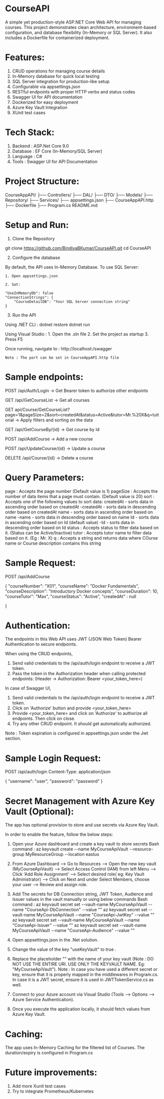 # CourseAPI
A simple yet production-style ASP.NET Core Web API for managing courses.
This project demonstrates clean architecture, environment-based configuration, and database flexibility (In-Memory or SQL Server).
It also includes a Dockerfile for containerized deployment.

# Features:
1. CRUD operations for managing course details
2. In-Memory database for quick local testing
3. SQL Server integration for production-like setup
4. Configurable via appsettings.json
5. RESTful endpoints with proper HTTP verbs and status codes
6. Swagger UI for API documentation
7. Dockerized for easy deployment
8. Azure Key Vault Integration
9. XUnit test cases


# Tech Stack:
1. Backend : ASP.Net Core 9.0
2. Database : EF Core (In-Memory/SQL Server)
3. Language : C#
4. Tools : Swagger UI for API Documentation

# Project Structure:

CourseAppAPI/
 ├── Controllers/
 ├── DAL/
 ├── DTO/
 ├── Models/
 ├── Repository/
 ├── Services/
 ├── appsettings.json
 ├── CourseAppAPI.http
 ├── Dockerfile
 ├── Program.cs
 README.md

 # Setup and Run:
1. Clone the Repository

 git clone https://github.com/BindiyaBKumar/CourseAPI.git
 cd CourseAPI

2. Configure the database

By default, the API uses In-Memory Database.
To use SQL Server:

    1. Open appsettings.json

    2. Set:

    "UseInMemoryDb": false
    "ConnectionStrings": {
        "CourseDetailDB": "Your SQL Server connection string"
    }

3. Run the API

Using .NET CLI :
    dotnet restore
    dotnet run

Using Visual Studio :
    1. Open the .sln file
    2. Set the project as startup
    3. Press F5

Once running, navigate to :
    http://localhost:<port>/swagger

    Note : The port can be set in CourseAppAPI.http file 


# Sample endpoints:

POST /api/Auth/Login → Get Bearer token to authorize other endpoints

GET /api/GetCourseList → Get all courses

GET api/Course/GetCourseList?page=1&pageSize=2&sort=createdAt&status=Active&tutor=Mr.%20X&q=tuitorial → Apply filters and sorting on the data

GET /api/GetCourseBy/{id} → Get course by Id

POST /api/AddCourse → Add a new course

POST /api/UpdateCourse/{id} → Update a course

DELETE /api/Course/{id} → Delete a course


# Query Parameters:
page : Accepts the page number (Default value is 1)
pageSize : Accepts the number of data items that a page must contain. (Default value is 20)
sort : Accepts one of the following values to sort data:
       createdAt - sorts data in ascending order based on createdAt
       -createdAt - sorts data in descending order based on createdAt
       name - sorts data in ascending order based on name
       -name - sorts data in descending order based on name
       Id - sorts data in ascending order based on Id (default value)
       -Id - sorts data in descending order based on Id 
status : Accepts status to filter data based on it. (Status can be Active/Inactive)
tutor : Accepts tutor name to filter data based on it. (Eg : Mr. X)
q : Accepts a string and returns data where COurse name or Course description contains this string


# Sample Request:

POST /api/AddCourse

{
  "courseNumber": "X01",
  "courseName": "Docker Fundamentals",
  "courseDescription": "Introductory Docker concepts",
  "courseDuration": 10,
  "courseTutor": "Max",
  "courseStatus": "Active",
  "createdAt" : null

}

# Authentication:
The endpoints in this Web API uses JWT (JSON Web Token) Bearer Authentication to secure endpoints.

When using the CRUD endpoints,

1. Send valid credentials to the /api/auth/login endpoint to receive a JWT token.
2. Pass the token in the Authorization header when calling protected endpoints: (Header -> Authorization: Bearer <your_token_here>)

In case of Swagger UI, 
1. Send valid credentials to the /api/auth/login endpoint to receive a JWT token.
2. Click on 'Authorize' button and provide <your_token_here>
3. Provide <your_token_here> and click on 'Authorize' to authorize all endpoints. Then click on close.
4. Try any other CRUD endpoint. It should get automatically authorized.

Note : Token expiration is configured in appsettings.json under the Jwt section.


# Sample Login Request:
POST /api/auth/login
Content-Type: application/json

{
  "username": "user",
  "password": "password"
}

# Secret Management with Azure Key Vault (Optional):
The app has optional provision to store and use secrets via Azure Key Vault.

In order to enable the feature, follow the below steps:
1. Open your Azure dashboard and create a key vault to store secrets
Bash command : az keyvault create --name MyCourseApiVault --resource-group MyResourceGroup --location eastus
2. From Azure Dashboard --> Go to Resources --> Open the new key vault (MyCourseApiVault) --> Select Access Control (IAM) from left Menu --> Click 'Add Role Assignment' --> Select desired role( eg: Key Vault Administrator) --> Click on Next and under Select Members, choose your user --> Review and assign role.

3. Add The secrets for DB Connection string, JWT Token, Audience and Issuer values in the vault manually or using below commands
Bash command :
az keyvault secret set --vault-name MyCourseApiVault --name "CourseApi-DbConnection" --value "<your-connection-string>"
az keyvault secret set --vault-name MyCourseApiVault --name "CourseApi-JwtKey" --value "<your-jwt-secret>"
az keyvault secret set --vault-name MyCourseApiVault --name "CourseApi-Issuer" --value "<your-issuer-secret>"
az keyvault secret set --vault-name MyCourseApiVault --name "CourseApi-Audience" --value "<your-audience-secret>"

4. Open appsettings.json in the .Net solution.
5. Change the value of the key "useKeyVault" to true .
6. Replace the placeholder "<azure-key-vault-name>" with the name of your key vault (Note : DO NOT USE THE ENTIRE URI. USE ONLY THE KEYVAULT NAME. Eg: "MyCourseApiVault").
Note : In case you have used a different secret or key, ensure that it is properly mapped in the middlewares in Program.cs. In case it is a JWT secret, ensure it is used in JWTTokenService.cs as well.
7. Connect to your Azure account via Visual Studio (Tools --> Options --> Azure Service Authentication).
8. Once you execute the application locally, it should fetch values from Azure Key Vault.


# Caching:

The app uses In-Memory Caching for the filtered list of Courses. The duration/expiry is configured in Program.cs


# Future improvements:
1. Add more Xunit test cases
2. Try to integrate Prometheus/Kubernetes



